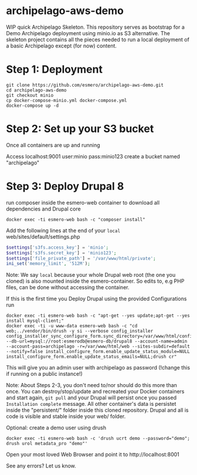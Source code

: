 # archipelago-aws-demo

WIP quick Archipelago Skeleton. This repository serves as bootstrap for a Demo Archipelago deployment using minio.io 
as S3 alternative. The skeleton project contains all the pieces needed to run a local deployment of a basic Archipelago except (for now) content.

# Step 1: Deployment

```Shell
git clone https://github.com/esmero/archipelago-aws-demo.git
cd archipelago-aws-demo
git checkout minio
cp docker-compose-minio.yml docker-compose.yml
docker-compose up -d
```

# Step 2: Set up your S3 bucket

Once all containers are up and running

Access localhost:9001
user:minio
pass:minio123
create a bucket named "archipelago"

# Step 3: Deploy Drupal 8

run composer inside the esmero-web container to download all dependencies and Drupal core

```Shell
docker exec -ti esmero-web bash -c "composer install"
```
Add the following lines at the end of your `local` web/sites/default/settings.php

```PHP
$settings['s3fs.access_key'] = 'minio';
$settings['s3fs.secret_key'] = 'minio123';
$settings['file_private_path'] = '/var/www/html/private';
ini_set('memory_limit', '512M');
```
Note: We say `local` because your whole Drupal web root (the one you cloned) is also mounted inside the esmero-container. So edits to, e.g PHP files, can be done without accessing the container.

If this is the first time you Deploy Drupal using the provided Configurations run
```Shell
docker exec -ti esmero-web bash -c "apt-get --yes update;apt-get --yes install mysql-client;"
docker exec -ti -u www-data esmero-web bash -c "cd web;../vendor/bin/drush -y si --verbose config_installer  config_installer_sync_configure_form.sync_directory=/var/www/html/config/sync/ --db-url=mysql://root:esmerodb@esmero-db/drupal8 --account-name=admin --account-pass=archipelago -r=/var/www/html/web --sites-subdir=default --notify=false install_configure_form.enable_update_status_module=NULL install_configure_form.enable_update_status_emails=NULL;drush cr"
```

This will give you an admin user with archipelago as password (!change this if running on a public instance!)

Note: About Steps 2-3, you don't need to/nor should do this more than once. You can destroy/stop/update and recreated your Docker containers and start again, `git pull` and your Drupal will persist once you passed `Installation complete` message. All other container's data is persistet inside the "persistent/" folder inside this cloned repository. Drupal and all is code is visible and stable inside your web/ folder.

Optional: create a demo user using drush 
```Shell
docker exec -ti esmero-web bash -c 'drush ucrt demo --password="demo"; drush urol metadata_pro "demo"'
```

Open your most loved Web Browser and point it to http://localhost:8001

See any errors? Let us know.

